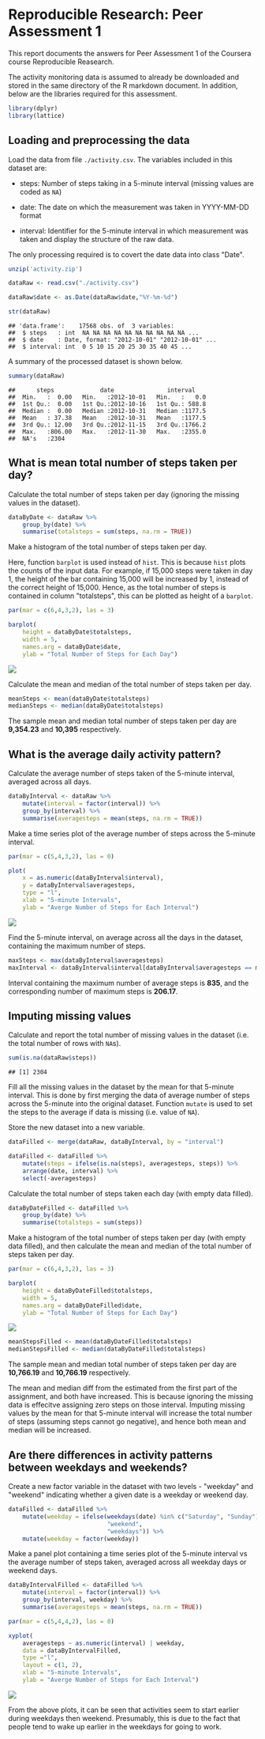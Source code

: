 # Reproducible Research: Peer Assessment 1



This report documents the answers for Peer Assessment 1 of the Coursera course
Reproducible Reasearch.  

The activity monitoring data is assumed to already be downloaded and stored in
the same directory of the R markdown document. In addition, below are the 
libraries required for this assessment.


```r
library(dplyr)
library(lattice)
```

## Loading and preprocessing the data

Load the data from file `./activity.csv`. The variables included in this dataset
are:

* steps: Number of steps taking in a 5-minute interval (missing values are coded
as `NA`)

* date: The date on which the measurement was taken in YYYY-MM-DD format

* interval: Identifier for the 5-minute interval in which measurement was taken 
and display the structure of the raw data.

The only processing required is to covert the date data into class "Date".


```r
unzip('activity.zip')

dataRaw <- read.csv("./activity.csv")

dataRaw$date <- as.Date(dataRaw$date,"%Y-%m-%d")

str(dataRaw)
```

```
## 'data.frame':	17568 obs. of  3 variables:
##  $ steps   : int  NA NA NA NA NA NA NA NA NA NA ...
##  $ date    : Date, format: "2012-10-01" "2012-10-01" ...
##  $ interval: int  0 5 10 15 20 25 30 35 40 45 ...
```

A summary of the processed dataset is shown below.


```r
summary(dataRaw)
```

```
##      steps             date               interval     
##  Min.   :  0.00   Min.   :2012-10-01   Min.   :   0.0  
##  1st Qu.:  0.00   1st Qu.:2012-10-16   1st Qu.: 588.8  
##  Median :  0.00   Median :2012-10-31   Median :1177.5  
##  Mean   : 37.38   Mean   :2012-10-31   Mean   :1177.5  
##  3rd Qu.: 12.00   3rd Qu.:2012-11-15   3rd Qu.:1766.2  
##  Max.   :806.00   Max.   :2012-11-30   Max.   :2355.0  
##  NA's   :2304
```


## What is mean total number of steps taken per day?

Calculate the total number of steps taken per day (ignoring the missing values 
in the dataset). 


```r
dataByDate <- dataRaw %>% 
    group_by(date) %>% 
    summarise(totalsteps = sum(steps, na.rm = TRUE))
```

Make a histogram of the total number of steps taken per day. 

Here, function `barplot` is used instead of `hist`. This is because `hist` plots
the counts of the input data. For example, if 15,000 steps were taken in day 1, 
the height of the bar containing 15,000 will be increased by 1, instead of the
correct height of 15,000. Hence, as the total number of steps is contained in 
column "totalsteps", this can be plotted as height of a `barplot`.


```r
par(mar = c(6,4,3,2), las = 3)

barplot(
    height = dataByDate$totalsteps, 
    width = 5,
    names.arg = dataByDate$date, 
    ylab = "Total Number of Steps for Each Day")
```

![](figure/unnamed-chunk-4-1.png) 

Calculate the mean and median of the total number of steps taken per day.


```r
meanSteps <- mean(dataByDate$totalsteps)
medianSteps <- median(dataByDate$totalsteps)
```

The sample mean and median total number of steps taken per day are 
**9,354.23** and 
**10,395** 
respectively.

## What is the average daily activity pattern?

Calculate the average number of steps taken of the 5-minute interval, averaged 
across all days.


```r
dataByInterval <- dataRaw %>%
    mutate(interval = factor(interval)) %>%
    group_by(interval) %>% 
    summarise(averagesteps = mean(steps, na.rm = TRUE))
```

Make a time series plot of the average number of steps across the 5-minute
interval.


```r
par(mar = c(5,4,3,2), las = 0)

plot(
    x = as.numeric(dataByInterval$interval), 
    y = dataByInterval$averagesteps, 
    type = "l",
    xlab = "5-minute Intervals",
    ylab = "Averge Number of Steps for Each Interval")
```

![](figure/unnamed-chunk-7-1.png) 

Find the 5-minute interval, on average across all the days in the dataset, 
containing the maximum number of steps.


```r
maxSteps <- max(dataByInterval$averagesteps)
maxInterval <- dataByInterval$interval[dataByInterval$averagesteps == maxSteps]
```

Interval containing the maximum number of average steps is 
**835**, and the corresponding number of maximum steps is 
**206.17**.

## Imputing missing values

Calculate and report the total number of missing values in the dataset
(i.e. the total number of rows with `NA`s).


```r
sum(is.na(dataRaw$steps))
```

```
## [1] 2304
```

Fill all the missing values in the dataset by the mean for that 5-minute 
interval. This is done by first merging the data of average number of steps 
across the 5-minute into the original dataset. Function `mutate` is used to set
the steps to the average if data is missing (i.e. value of `NA`). 

Store the new dataset into a new variable.


```r
dataFilled <- merge(dataRaw, dataByInterval, by = "interval")

dataFilled <- dataFilled %>%
    mutate(steps = ifelse(is.na(steps), averagesteps, steps)) %>%
    arrange(date, interval) %>%
    select(-averagesteps)
```

Calculate the total number of steps taken each day (with empty data filled).


```r
dataByDateFilled <- dataFilled %>% 
    group_by(date) %>% 
    summarise(totalsteps = sum(steps))
```

Make a histogram of the total number of steps taken per day (with empty data
filled), and then calculate the mean and median of the total number of steps 
taken per day.


```r
par(mar = c(6,4,3,2), las = 3)

barplot(
    height = dataByDateFilled$totalsteps, 
    width = 5,
    names.arg = dataByDateFilled$date, 
    ylab = "Total Number of Steps for Each Day")
```

![](figure/unnamed-chunk-12-1.png) 

```r
meanStepsFilled <- mean(dataByDateFilled$totalsteps)
medianStepsFilled <- median(dataByDateFilled$totalsteps)
```

The sample mean and median total number of steps taken per day are 
**10,766.19** and 
**10,766.19** 
respectively.

The mean and median diff from the estimated from the first part of the 
assignment, and both have increased. This is because ignoring the missing
data is effecitve assigning zero steps on those interval. Imputing missing
values by the mean for that 5-minute interval will increase the total number
of steps (assuming steps cannot go negative), and hence both mean and median
will be increased.

## Are there differences in activity patterns between weekdays and weekends?

Create a new factor variable in the dataset with two levels - "weekday" and 
"weekend" indicating whether a given date is a weekday or weekend day.


```r
dataFilled <- dataFilled %>%
    mutate(weekday = ifelse(weekdays(date) %in% c("Saturday", "Sunday"),
                            "weekend",
                            "weekdays")) %>%
    mutate(weekday = factor(weekday))
```

Make a panel plot containing a time series plot of the 5-minute interval vs the
average number of steps taken, averaged across all weekday days or weekend days. 


```r
dataByIntervalFilled <- dataFilled %>%
    mutate(interval = factor(interval)) %>%
    group_by(interval, weekday) %>% 
    summarise(averagesteps = mean(steps, na.rm = TRUE))

par(mar = c(5,4,4,2), las = 0)

xyplot(
    averagesteps ~ as.numeric(interval) | weekday, 
    data = dataByIntervalFilled, 
    type ="l", 
    layout = c(1, 2),
    xlab = "5-minute Intervals",
    ylab = "Averge Number of Steps for Each Interval")
```

![](figure/unnamed-chunk-14-1.png) 

From the above plots, it can be seen that activities seem to start earlier 
during weekdays then weekend. Presumably, this is due to the fact that people 
tend to wake up earlier in the weekdays for going to work.
